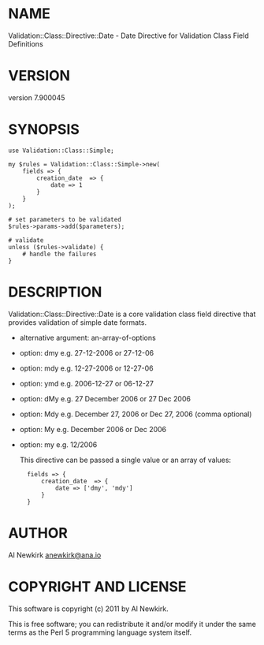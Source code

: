 # NAME

Validation::Class::Directive::Date - Date Directive for Validation Class Field Definitions

# VERSION

version 7.900045

# SYNOPSIS

    use Validation::Class::Simple;

    my $rules = Validation::Class::Simple->new(
        fields => {
            creation_date  => {
                date => 1
            }
        }
    );

    # set parameters to be validated
    $rules->params->add($parameters);

    # validate
    unless ($rules->validate) {
        # handle the failures
    }

# DESCRIPTION

Validation::Class::Directive::Date is a core validation class field
directive that provides validation of simple date formats.

- alternative argument: an-array-of-options
- option: dmy e.g. 27-12-2006 or 27-12-06
- option: mdy e.g. 12-27-2006 or 12-27-06
- option: ymd e.g. 2006-12-27 or 06-12-27
- option: dMy e.g. 27 December 2006 or 27 Dec 2006
- option: Mdy e.g. December 27, 2006 or Dec 27, 2006 (comma optional)
- option: My e.g. December 2006 or Dec 2006
- option: my e.g. 12/2006

    This directive can be passed a single value or an array of values:

        fields => {
            creation_date  => {
                date => ['dmy', 'mdy']
            }
        }

# AUTHOR

Al Newkirk <anewkirk@ana.io>

# COPYRIGHT AND LICENSE

This software is copyright (c) 2011 by Al Newkirk.

This is free software; you can redistribute it and/or modify it under
the same terms as the Perl 5 programming language system itself.
